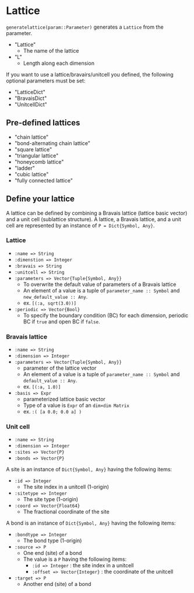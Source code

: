 # Lattice

`generatelattice(param::Parameter)` generates a `Lattice` from the parameter.

- "Lattice"
    - The name of the lattice
- "L"
    - Length along each dimension

If you want to use a lattice/bravairs/unitcell you defined, 
the following optional parameters must be set:

- "LatticeDict"
- "BravaisDict"
- "UnitcellDict"

## Pre-defined lattices

- "chain lattice"
- "bond-alternating chain lattice"
- "square lattice"
- "triangular lattice"
- "honeycomb lattice"
- "ladder"
- "cubic lattice"
- "fully connected lattice"

## Define your lattice
A lattice can be defined by combining a Bravais lattice (lattice basic vector) and a unit cell (sublattice structure).
A lattice, a Bravais lattice, and a unit cell are represented by an instance of `P = Dict{Symbol, Any}`.

### Lattice

- `:name => String`
- `:dimenstion => Integer`
- `:bravais => String`
- `:unitcell => String`
- `:parameters => Vector{Tuple{Symbol, Any}}`
    - To overwrite the default value of parameters of a Bravais lattice
    - An element of a value is a tuple of `parameter_name :: Symbol` and `new_default_value :: Any`.
    - ex. `[(:a, sqrt(3.0))]`
- `:periodic => Vector{Bool}`
    - To specify the boundary condition (BC) for each dimension, periodic BC if `true` and open BC if `false`.

### Bravais lattice

- `:name => String`
- `:dimension => Integer`
- `:parameters => Vector{Tuple{Symbol, Any}}`
    - parameter of the lattice vector
    - An element of a value is a tuple of `parameter_name :: Symbol` and `default_value :: Any`.
    - ex. `[(:a, 1.0)]`
- `:basis => Expr`
    - parameterized lattice basic vector
    - Type of a value is `Expr` of an `dim×dim Matrix`
    - ex. `:( [a 0.0; 0.0 a] )`

### Unit cell

- `:name => String`
- `:dimension => Integer`
- `:sites => Vector{P}`
- `:bonds => Vector{P}`

A site is an instance of `Dict{Symbol, Any}` having the following items:

- `:id => Integer`
    - The site index in a unitcell (1-origin)
- `:sitetype => Integer`
    - The site type (1-origin)
- `:coord => Vector{Float64}`
    - The fractional coordinate of the site

A bond is an instance of `Dict{Symbol, Any}` having the following items:

- `:bondtype => Integer`
    - The bond type (1-origin)
- `:source => P`
    - One end (site) of a bond
    - The value is a `P` having the following items:
        - `:id => Integer` : the site index in a unitcell
        - `:offset => Vector{Integer}` : the coordinate of the unitcell
- `:target => P`
    - Another end (site) of a bond
